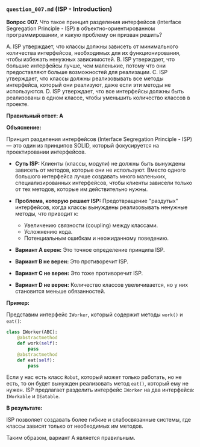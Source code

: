 ### `question_007.md` (ISP - Introduction)

**Вопрос 007.** Что такое принцип разделения интерфейсов (Interface Segregation Principle - ISP) в объектно-ориентированном программировании, и какую проблему он призван решить?

A. ISP утверждает, что классы должны зависеть от минимального количества интерфейсов, необходимых для их функционирования, чтобы избежать ненужных зависимостей.
B. ISP утверждает, что большие интерфейсы лучше, чем маленькие, потому что они предоставляют больше возможностей для реализации.
C. ISP утверждает, что классы должны реализовывать все методы интерфейса, который они реализуют, даже если эти методы не используются.
D. ISP утверждает, что все интерфейсы должны быть реализованы в одном классе, чтобы уменьшить количество классов в проекте.

**Правильный ответ: A**

**Объяснение:**

Принцип разделения интерфейсов (Interface Segregation Principle - ISP) — это один из принципов SOLID, который фокусируется на проектировании интерфейсов.

*   **Суть ISP:** Клиенты (классы, модули) не должны быть вынуждены зависеть от методов, которые они не используют. Вместо одного большого интерфейса лучше создавать много маленьких, специализированных интерфейсов, чтобы клиенты зависели только от тех методов, которые им действительно нужны.

*   **Проблема, которую решает ISP:** Предотвращение "раздутых" интерфейсов, когда классы вынуждены реализовывать ненужные методы, что приводит к:
    *   Увеличению связности (coupling) между классами.
    *   Усложнению кода.
    *   Потенциальным ошибкам и неожиданному поведению.

*   **Вариант A верен:**  Это точное определение принципа ISP.
*   **Вариант B не верен:** Это противоречит ISP.
*   **Вариант C не верен:** Это тоже противоречит ISP.
*   **Вариант D не верен:** Количество классов увеличивается, но у них становится меньше обязанностей.

**Пример:**

Представим интерфейс `IWorker`, который содержит методы `work()` и `eat()`:

```python
class IWorker(ABC):
    @abstractmethod
    def work(self):
        pass
    @abstractmethod
    def eat(self):
        pass
```

Если у нас есть класс `Robot`, который может только работать, но не есть, то он будет вынужден реализовать метод `eat()`, который ему не нужен. ISP предлагает разделить интерфейс `IWorker` на два интерфейса: `IWorkable` и `IEatable`.

**В результате:**

ISP позволяет создавать более гибкие и слабосвязанные системы, где классы зависят только от необходимых им методов.

Таким образом, вариант A является правильным.
